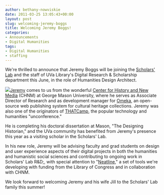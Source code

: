 ```yaml
---
author: bethany-nowviskie
date: 2011-03-25 13:05:43+00:00
layout: post
slug: welcoming-jeremy-boggs
title: Welcoming Jeremy Boggs!
categories:
- Announcements
- Digital Humanities
tags:
- Digital Humanities
- staffing
---
```


We're thrilled to announce that Jeremy Boggs will be joining the [Scholars' Lab](http://lib.virginia.edu/scholarslab) and the staff of UVa Library's Digital Research & Scholarship department this June, in the role of Humanities Design Architect.

[![](http://www.scholarslab.org/wp-content/uploads/2011/03/jeremy.jpg)](http://www.scholarslab.org/announcements/welcoming-jeremy-boggs/attachment/jeremy/)[Jeremy](http://clioweb.org) comes to us from the wonderful [Center for History and New Media](http://chnm.gmu.edu/) (CHNM) at George Mason University, where he serves as Associate Director of Research and as development manager for [Omeka](http://omeka.org), an open-source web publishing system for cultural heritage collections.  Jeremy was also one of the originators of [THATCamp](http://thatcamp.org), the popular technology and humanities "unconference."

He is completing his doctoral dissertation at Mason, "The Designing Historian," and the UVa community has benefited from Jeremy's presence this year as a visiting scholar in the Scholars' Lab.

In his new role, Jeremy will be advising faculty and grad students on design and user experience aspects of their digital projects in both the humanities and humanistic social sciences and contributing to ongoing work in Scholars' Lab R&D;, with special attention to "[Neatline](http://www.scholarslab.org/announcements/scholars-lab-and-chnm-partner-on-omeka-neatline/)," a set of tools we're developing with funding from the Library of Congress and in collaboration with CHNM.

We look forward to welcoming Jeremy and his wife Jill to the Scholars' Lab family this summer!

